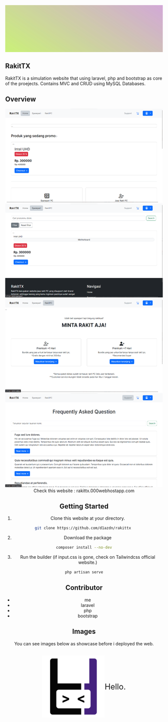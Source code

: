 <div align="center">
<img src="gradient.jpeg" style="width:100%; height:150px">

</div>

## RakitTX
RakitTX is a simulation website that using laravel, php and bootstrap as core of the proejects. Contains MVC and CRUD using MySQL Databases.

## Overview
<div align="center">
<img src="First.PNG" style="width:100%; height:300px">
<br>
<div align="center">
<img src="Second.PNG" style="width:100%; height:300px">
<br>
<div align="center">
<img src="Third.PNG" style="width:100%; height:300px">
<br>
<div align="center">
<img src="Forth.PNG" style="width:100%; height:300px">
<br>
Check this website : rakittx.000webhostapp.com

## Getting Started
1. Clone this website at your directory.
```sh
git clone https://github.com/d1azdn/rakittx 
```
2. Download the package
```sh
composer install --no-dev
```
3. Run the builder (if input.css is gone, check on Tailwindcss official website.)
```sh
php artisan serve
```

## Contributor
- me
- laravel
- php
- bootstrap

## Images
You can see images below as showcase before i deployed the web.

##
<div align="center" style="display:flex; align-items:center; text-align:center; justify-content: center;">
<img src="Logo.png" style="width:200px">
<p style="font-size:25px">Hello.</p>
</div>
